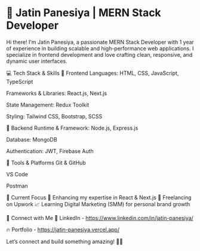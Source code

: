 <h1>🚀 Jatin Panesiya | MERN Stack Developer</h1>

Hi there! I'm Jatin Panesiya, a passionate MERN Stack Developer with 1 year of experience in building scalable and high-performance web applications. I specialize in frontend development and love crafting clean, responsive, and dynamic user interfaces.

💻 Tech Stack & Skills
🔹 Frontend
Languages: HTML, CSS, JavaScript, TypeScript

Frameworks & Libraries: React.js, Next.js

State Management: Redux Toolkit

Styling: Tailwind CSS, Bootstrap, SCSS

🔹 Backend
Runtime & Framework: Node.js, Express.js

Database: MongoDB

Authentication: JWT, Firebase Auth

🔹 Tools & Platforms
Git & GitHub

VS Code

Postman

📌 Current Focus
🚀 Enhancing my expertise in React & Next.js
💼 Freelancing on Upwork
📈 Learning Digital Marketing (SMM) for personal brand growth

🔗 Connect with Me
💼 LinkedIn - https://www.linkedin.com/in/jatin-panesiya/

🔥 Portfolio - https://jatin-panesiya.vercel.app/

Let’s connect and build something amazing! 🚀😃

